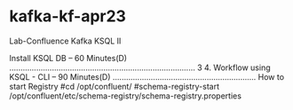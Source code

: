 # kafka-kf-apr23

Lab-Confluence Kafka KSQL II

Install KSQL DB – 60 Minutes(D) ................................................................................... 3
4. Workflow using KSQL - CLI – 90 Minutes(D) ................................................................
How to start Registry
#cd /opt/confluent/
#schema-registry-start /opt/confluent/etc/schema-registry/schema-registry.properties
